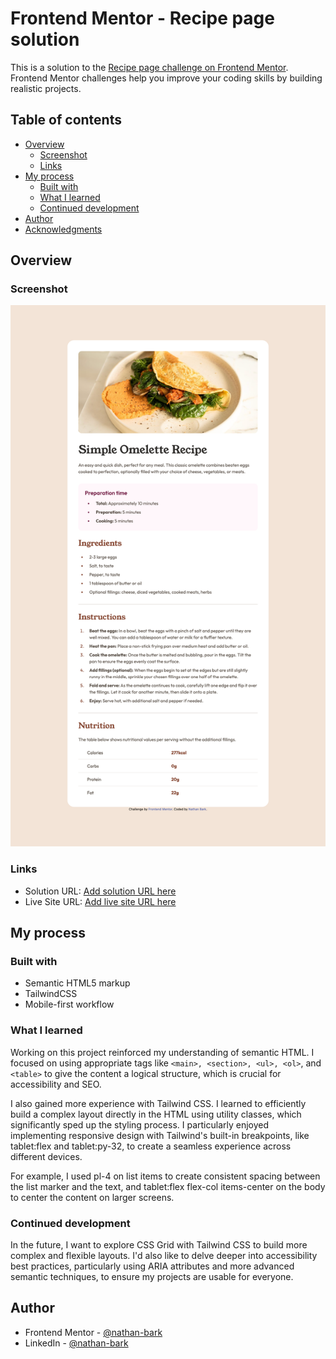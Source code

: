 # Frontend Mentor - Recipe page solution

This is a solution to the [Recipe page challenge on Frontend Mentor](https://www.frontendmentor.io/challenges/recipe-page-KiTsR8QQKm). Frontend Mentor challenges help you improve your coding skills by building realistic projects. 

## Table of contents

- [Overview](#overview)
  - [Screenshot](#screenshot)
  - [Links](#links)
- [My process](#my-process)
  - [Built with](#built-with)
  - [What I learned](#what-i-learned)
  - [Continued development](#continued-development)
- [Author](#author)
- [Acknowledgments](#acknowledgments)

## Overview

### Screenshot

![](./assets/images/screenshot.png)

### Links

- Solution URL: [Add solution URL here](https://github.com/nathan-bark/recipe-page)
- Live Site URL: [Add live site URL here](https://nathan-bark.github.io/recipe-page/)

## My process

### Built with

- Semantic HTML5 markup
- TailwindCSS
- Mobile-first workflow

### What I learned

Working on this project reinforced my understanding of semantic HTML. I focused on using appropriate tags like `<main>, <section>, <ul>, <ol>`, and `<table>` to give the content a logical structure, which is crucial for accessibility and SEO.

I also gained more experience with Tailwind CSS. I learned to efficiently build a complex layout directly in the HTML using utility classes, which significantly sped up the styling process. I particularly enjoyed implementing responsive design with Tailwind's built-in breakpoints, like tablet:flex and tablet:py-32, to create a seamless experience across different devices.

For example, I used pl-4 on list items to create consistent spacing between the list marker and the text, and tablet:flex flex-col items-center on the body to center the content on larger screens.

### Continued development

In the future, I want to explore CSS Grid with Tailwind CSS to build more complex and flexible layouts. I'd also like to delve deeper into accessibility best practices, particularly using ARIA attributes and more advanced semantic techniques, to ensure my projects are usable for everyone.


## Author

- Frontend Mentor - [@nathan-bark](https://www.frontendmentor.io/profile/nathan-bark)
- LinkedIn - [@nathan-bark](https://www.linkedin.com/in/nathan-bark/)
